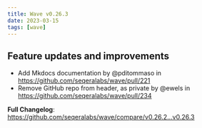 ```yaml
---
title: Wave v0.26.3
date: 2023-03-15
tags: [wave]
---
```


## Feature updates and improvements

- Add Mkdocs documentation by @pditommaso in https://github.com/seqeralabs/wave/pull/221
- Remove GitHub repo from header, as private by @ewels in https://github.com/seqeralabs/wave/pull/234

**Full Changelog**: https://github.com/seqeralabs/wave/compare/v0.26.2...v0.26.3
